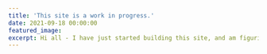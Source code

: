 ```yaml
---
title: 'This site is a work in progress.'
date: 2021-09-18 00:00:00
featured_image:
excerpt: Hi all - I have just started building this site, and am figuring it out slowly as I go. Lots of placeholders for now, but I'll keep adding pages and filling in real content. Thanks for your patience as I do!
---
```

